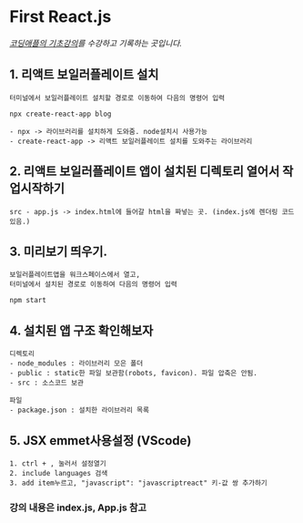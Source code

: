 # First React.js
*[코딩애플의 기초강의](https://www.youtube.com/watch?v=LclObYwGj90&list=PLfLgtT94nNq1e6tr4sm2eH6ZZC2jcqGOy)를 수강하고 기록하는 곳입니다.*

## 1.  리액트 보일러플레이트 설치
    터미널에서 보일러플레이트 설치할 경로로 이동하여 다음의 명령어 입력 

    npx create-react-app blog

    - npx -> 라이브러리를 설치하게 도와줌. node설치시 사용가능
    - create-react-app -> 리액트 보일러플레이트 설치를 도와주는 라이브러리 


## 2. 리액트 보일러플레이트 앱이 설치된 디렉토리 열어서 작업시작하기
    src - app.js -> index.html에 들어갈 html을 짜넣는 곳. (index.js에 렌더링 코드있음.)


## 3. 미리보기 띄우기.
    보일러플레이트앱을 워크스페이스에서 열고,
    터미널에서 설치된 경로로 이동하여 다음의 명령어 입력

    npm start


## 4. 설치된 앱 구조 확인해보자
    디렉토리
    - node_modules : 라이브러리 모은 폴더
    - public : static한 파일 보관함(robots, favicon). 파일 압축은 안됨.
    - src : 소스코드 보관

    파일
    - package.json : 설치한 라이브러리 목록


## 5.  JSX emmet사용설정 (VScode)
    1. ctrl + , 눌러서 설정열기
    2. include languages 검색
    3. add item누르고, "javascript": "javascriptreact" 키-값 쌍 추가하기


### 강의 내용은 index.js, App.js 참고



